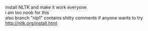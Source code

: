 install NLTK and make it work everyone <br/>
i am too noob for this<br/>
also branch "nlp1" contains shitty comments if anyone wants to try<br/>
http://nltk.org/install.html
